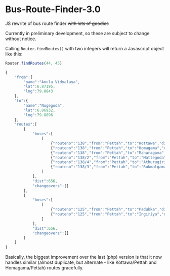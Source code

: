 Bus-Route-Finder-3.0
====================

JS rewrite of bus route finder ~~with lots of goodies~~

Currently in preliminary development, so these are subject to change
without notice.

Calling `Router.findRoutes()` with two integers will return a Javascript
object like this:

```javascript
Router.findRoutes(44, 45)

{
	"from":{
		"name":"Anula Vidyalaya",	
		"lat":6.87195,
		"lng":79.8843
	},
	"to":{
		"name":"Nugegoda",
		"lat":6.86932,
		"lng":79.8896
	},
	"routes":[
		{
			"buses":[
				[
					{"routeno":"138","from":"Pettah","to":"Kottawa","dist":656},
					{"routeno":"138","from":"Pettah","to":"Homagama","dist":656},
					{"routeno":"138","from":"Pettah","to":"Maharagama","dist":656},
					{"routeno":"138/2","from":"Pettah","to":"Mattegoda","dist":656},
					{"routeno":"138/4","from":"Pettah","to":"Athurugiriya","dist":656},
					{"routeno":"138/3","from":"Pettah","to":"Rukmalgama","dist":656}
				]
			],
			"dist":656,
			"changeovers":[]
		},
		{
			"buses":[
				[
					{"routeno":"125","from":"Pettah","to":"Padukka","dist":656},
					{"routeno":"125","from":"Pettah","to":"Ingiriya","dist":656}
				]
			],
			"dist":656,
			"changeovers":[]
		}
	]
}
```

Basically, the biggest improvement over the last (php) version is that it now
handles similar (almost duplicate, but alternate - like Kottawa/Pettah and Homagama/Pettah)
routes gracefully.
